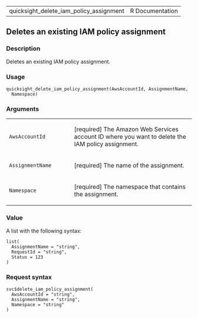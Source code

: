 <table style="width: 100%;">
<tbody>
<tr class="odd">
<td>quicksight_delete_iam_policy_assignment</td>
<td style="text-align: right;">R Documentation</td>
</tr>
</tbody>
</table>

## Deletes an existing IAM policy assignment

### Description

Deletes an existing IAM policy assignment.

### Usage

    quicksight_delete_iam_policy_assignment(AwsAccountId, AssignmentName,
      Namespace)

### Arguments

<table>
<colgroup>
<col style="width: 35%" />
<col style="width: 65%" />
</colgroup>
<tbody>
<tr class="odd">
<td><code
id="quicksight_delete_iam_policy_assignment_:_AwsAccountId">AwsAccountId</code></td>
<td><p>[required] The Amazon Web Services account ID where you want to
delete the IAM policy assignment.</p></td>
</tr>
<tr class="even">
<td><code
id="quicksight_delete_iam_policy_assignment_:_AssignmentName">AssignmentName</code></td>
<td><p>[required] The name of the assignment.</p></td>
</tr>
<tr class="odd">
<td><code
id="quicksight_delete_iam_policy_assignment_:_Namespace">Namespace</code></td>
<td><p>[required] The namespace that contains the assignment.</p></td>
</tr>
</tbody>
</table>

### Value

A list with the following syntax:

    list(
      AssignmentName = "string",
      RequestId = "string",
      Status = 123
    )

### Request syntax

    svc$delete_iam_policy_assignment(
      AwsAccountId = "string",
      AssignmentName = "string",
      Namespace = "string"
    )
